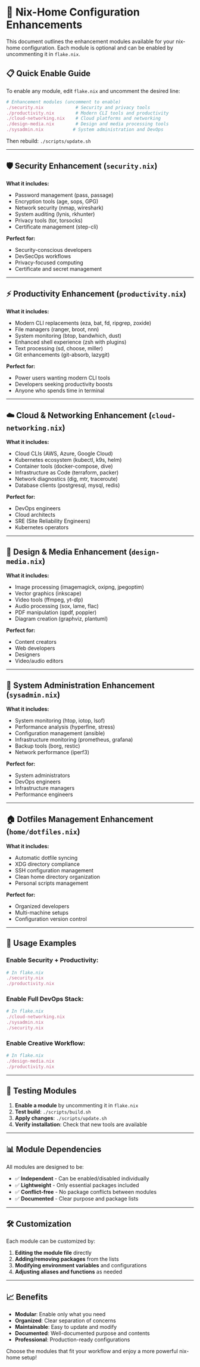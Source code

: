 # 🚀 Nix-Home Configuration Enhancements

This document outlines the enhancement modules available for your nix-home configuration. Each module is optional and can be enabled by uncommenting it in `flake.nix`.

## 📋 **Quick Enable Guide**

To enable any module, edit `flake.nix` and uncomment the desired line:

```nix
# Enhancement modules (uncomment to enable)
./security.nix            # Security and privacy tools
./productivity.nix        # Modern CLI tools and productivity
./cloud-networking.nix    # Cloud platforms and networking
./design-media.nix        # Design and media processing tools
./sysadmin.nix           # System administration and DevOps
```

Then rebuild: `./scripts/update.sh`

---

## 🛡️ **Security Enhancement (`security.nix`)**

**What it includes:**
- Password management (pass, passage)
- Encryption tools (age, sops, GPG)
- Network security (nmap, wireshark)
- System auditing (lynis, rkhunter)
- Privacy tools (tor, torsocks)
- Certificate management (step-cli)

**Perfect for:**
- Security-conscious developers
- DevSecOps workflows
- Privacy-focused computing
- Certificate and secret management

---

## ⚡ **Productivity Enhancement (`productivity.nix`)**

**What it includes:**
- Modern CLI replacements (eza, bat, fd, ripgrep, zoxide)
- File managers (ranger, broot, nnn)
- System monitoring (btop, bandwhich, dust)
- Enhanced shell experience (zsh with plugins)
- Text processing (sd, choose, miller)
- Git enhancements (git-absorb, lazygit)

**Perfect for:**
- Power users wanting modern CLI tools
- Developers seeking productivity boosts
- Anyone who spends time in terminal

---

## ☁️ **Cloud & Networking Enhancement (`cloud-networking.nix`)**

**What it includes:**
- Cloud CLIs (AWS, Azure, Google Cloud)
- Kubernetes ecosystem (kubectl, k9s, helm)
- Container tools (docker-compose, dive)
- Infrastructure as Code (terraform, packer)
- Network diagnostics (dig, mtr, traceroute)
- Database clients (postgresql, mysql, redis)

**Perfect for:**
- DevOps engineers
- Cloud architects
- SRE (Site Reliability Engineers)
- Kubernetes operators

---

## 🎨 **Design & Media Enhancement (`design-media.nix`)**

**What it includes:**
- Image processing (imagemagick, oxipng, jpegoptim)
- Vector graphics (inkscape)
- Video tools (ffmpeg, yt-dlp)
- Audio processing (sox, lame, flac)
- PDF manipulation (qpdf, poppler)
- Diagram creation (graphviz, plantuml)

**Perfect for:**
- Content creators
- Web developers
- Designers
- Video/audio editors

---

## 🔧 **System Administration Enhancement (`sysadmin.nix`)**

**What it includes:**
- System monitoring (htop, iotop, lsof)
- Performance analysis (hyperfine, stress)
- Configuration management (ansible)
- Infrastructure monitoring (prometheus, grafana)
- Backup tools (borg, restic)
- Network performance (iperf3)

**Perfect for:**
- System administrators
- DevOps engineers
- Infrastructure managers
- Performance engineers

---

## 🏠 **Dotfiles Management Enhancement (`home/dotfiles.nix`)**

**What it includes:**
- Automatic dotfile syncing
- XDG directory compliance
- SSH configuration management
- Clean home directory organization
- Personal scripts management

**Perfect for:**
- Organized developers
- Multi-machine setups
- Configuration version control

---

## 🎯 **Usage Examples**

### **Enable Security + Productivity:**
```nix
# In flake.nix
./security.nix
./productivity.nix
```

### **Enable Full DevOps Stack:**
```nix
# In flake.nix
./cloud-networking.nix
./sysadmin.nix
./security.nix
```

### **Enable Creative Workflow:**
```nix
# In flake.nix
./design-media.nix
./productivity.nix
```

---

## 🔄 **Testing Modules**

1. **Enable a module** by uncommenting it in `flake.nix`
2. **Test build**: `./scripts/build.sh`
3. **Apply changes**: `./scripts/update.sh`
4. **Verify installation**: Check that new tools are available

---

## 📊 **Module Dependencies**

All modules are designed to be:
- ✅ **Independent** - Can be enabled/disabled individually
- ✅ **Lightweight** - Only essential packages included
- ✅ **Conflict-free** - No package conflicts between modules
- ✅ **Documented** - Clear purpose and package lists

---

## 🛠️ **Customization**

Each module can be customized by:
1. **Editing the module file** directly
2. **Adding/removing packages** from the lists
3. **Modifying environment variables** and configurations
4. **Adjusting aliases and functions** as needed

---

## 📈 **Benefits**

- **Modular**: Enable only what you need
- **Organized**: Clear separation of concerns
- **Maintainable**: Easy to update and modify
- **Documented**: Well-documented purpose and contents
- **Professional**: Production-ready configurations

Choose the modules that fit your workflow and enjoy a more powerful nix-home setup!
